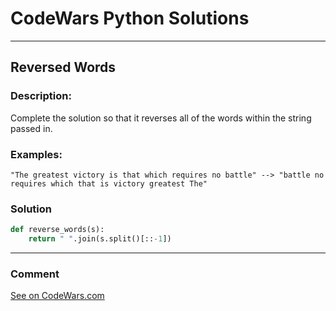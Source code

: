 # CodeWars Python Solutions

---

## Reversed Words


### Description:

Complete the solution so that it reverses all of the words within the string passed in.

### Examples:

```
"The greatest victory is that which requires no battle" --> "battle no requires which that is victory greatest The"

```


### Solution


```python
def reverse_words(s):
    return " ".join(s.split()[::-1])

```

---
### Comment



[See on CodeWars.com](https://www.codewars.com/users/ITRonin)
